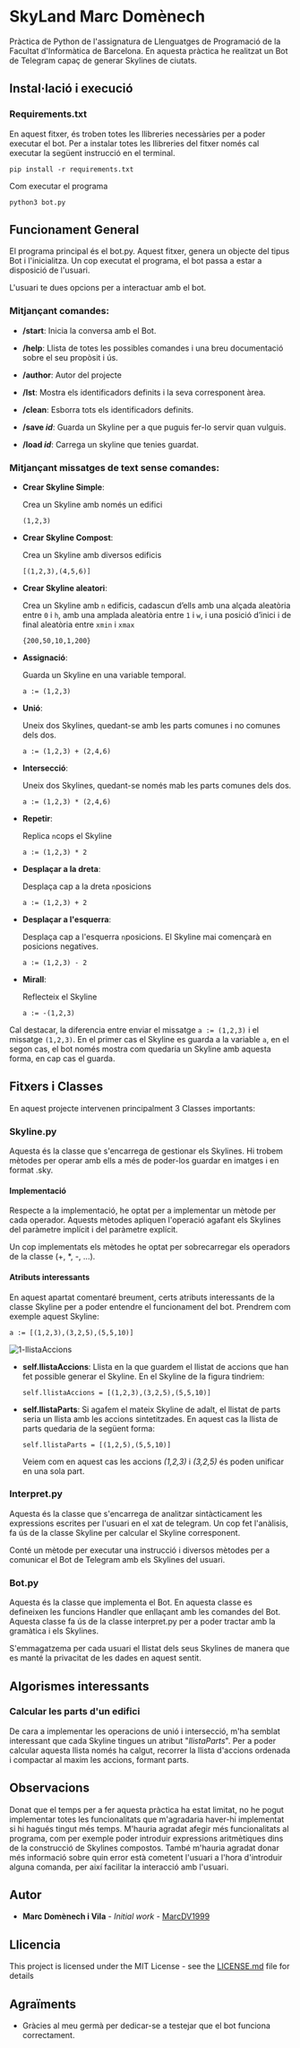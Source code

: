 # SkyLand Marc Domènech

Pràctica de Python de l'assignatura de Llenguatges de Programació de la Facultat d'Informàtica de Barcelona. En aquesta pràctica he realitzat un Bot de Telegram capaç de generar Skylines de ciutats.



## Instal·lació i execució



### Requirements.txt

En aquest fitxer, és troben totes les llibreries necessàries per a poder executar el bot. Per a instalar totes les llibreries del fitxer només cal executar la següent instrucció en el terminal.

```
pip install -r requirements.txt
```

Com executar el programa

```
python3 bot.py
```





## Funcionament General

El programa principal és el bot.py. Aquest fitxer, genera un objecte del tipus Bot i l'inicialitza. Un cop executat el programa, el bot passa a estar a disposició de l'usuari.

L'usuari te dues opcions per a interactuar amb el bot. 

### Mitjançant comandes:

- **/start**: Inicia la conversa amb el Bot.

- **/help**: Llista de totes les possibles comandes i una breu documentació sobre el seu propòsit i ús.

- **/author**: Autor del projecte

- **/lst**: Mostra els identificadors definits i la seva corresponent àrea.

- **/clean**: Esborra tots els identificadors definits.

- **/save _id_**: Guarda un Skyline per a que puguis fer-lo servir quan vulguis.

- **/load _id_**: Carrega un skyline que tenies guardat.

  

### Mitjançant missatges de text sense comandes:

- **Crear Skyline Simple**:

  Crea un Skyline amb només un edifici

  ```
  (1,2,3)
  ```

- **Crear Skyline Compost**:

  Crea un Skyline amb diversos edificis

  ```
  [(1,2,3),(4,5,6)]
  ```

- **Crear Skyline aleatori**:

  Crea un Skyline amb `n` edificis, cadascun d’ells amb una alçada aleatòria entre `0` i `h`, amb una amplada aleatòria entre `1` i `w`, i una posició d’inici i de final aleatòria entre `xmin` i `xmax`

  ```
  {200,50,10,1,200}
  ```

- **Assignació**:

  Guarda un Skyline en una variable temporal.

  ```
  a := (1,2,3)
  ```

- **Unió**:

  Uneix dos Skylines, quedant-se amb les parts comunes i no comunes dels dos.

  ```
  a := (1,2,3) + (2,4,6)
  ```

- **Intersecció**:

  Uneix dos Skylines, quedant-se només mab les parts comunes dels dos.

  ```
  a := (1,2,3) * (2,4,6)
  ```

- **Repetir**:

  Replica `n`cops el Skyline

  ```
  a := (1,2,3) * 2
  ```

- **Desplaçar a la dreta**:

  Desplaça cap a la dreta `n`posicions

  ```
  a := (1,2,3) + 2
  ```

- **Desplaçar a l'esquerra**:

  Desplaça cap a l'esquerra `n`posicions. El Skyline mai començarà en posicions negatives.

  ```
  a := (1,2,3) - 2
  ```

- **Mirall**:

  Reflecteix el Skyline

  ```
  a := -(1,2,3)
  ```

Cal destacar, la diferencia entre enviar el missatge `a := (1,2,3)` i el missatge `(1,2,3)`. En el primer cas el Skyline es guarda a la variable `a`, en el segon cas, el bot només mostra com quedaria un Skyline amb aquesta forma, en cap cas el guarda.



## Fitxers i Classes

En aquest projecte intervenen principalment 3 Classes importants:

### Skyline.py

Aquesta és la classe que s'encarrega de gestionar els Skylines. Hi trobem mètodes per operar amb ells a més de poder-los guardar en imatges i en format .sky. 

#### Implementació

Respecte a la implementació, he optat per a implementar un mètode per cada operador. Aquests mètodes apliquen l'operació agafant els Skylines del paràmetre implícit i del paràmetre explícit.

Un cop implementats els mètodes he optat per sobrecarregar els operadors de la classe (+, *, -, ...).

#### Atributs interessants

En aquest apartat comentaré breument, certs atributs interessants de la classe Skyline per a poder entendre el funcionament del bot. Prendrem com exemple aquest Skyline:

```
a := [(1,2,3),(3,2,5),(5,5,10)]
```



![1-llistaAccions](ImatgesDocument/llistaAccions.jpg)

- **self.llistaAccions**: Llista en la que guardem el llistat de accions que han fet possible generar el Skyline. En el Skyline de la figura tindriem:

  ```
  self.llistaAccions = [(1,2,3),(3,2,5),(5,5,10)]
  ```

  

- **self.llistaParts**: Si agafem el mateix Skyline de adalt, el llistat de parts seria un llista amb les accions sintetitzades. En aquest cas la llista de parts quedaria de la següent forma:

  ```
  self.llistaParts = [(1,2,5),(5,5,10)]
  ```

  Veiem com en aquest cas les accions _(1,2,3)_ i _(3,2,5)_ és poden unificar en una sola part.




### Interpret.py

Aquesta és la classe que s'encarrega de analitzar sintàcticament les expressions escrites per l'usuari en el xat de telegram. Un cop fet l'anàlisis, fa ús de la classe Skyline per calcular el Skyline corresponent.

Conté un mètode per executar una instrucció i diversos mètodes per a comunicar el Bot de Telegram amb els Skylines del usuari.



### Bot.py

Aquesta és la classe que implementa el Bot. En aquesta classe es defineixen les funcions Handler que enllaçant amb les comandes del Bot. Aquesta classe fa ús de la classe interpret.py per a poder tractar amb la gramàtica i els Skylines.

S'emmagatzema per cada usuari el llistat dels seus Skylines de manera que es manté la privacitat de les dades en aquest sentit.



## Algorismes interessants

### Calcular les parts d'un edifici

De cara a implementar les operacions de unió i intersecció, m'ha semblat interessant que cada Skyline tingues un atribut "_llistaParts_". Per a poder calcular aquesta llista només ha calgut, recorrer la llista d'accions ordenada i compactar al maxim les accions, formant parts.



## Observacions

Donat que el temps per a fer aquesta pràctica ha estat limitat, no he pogut implementar totes les funcionalitats que m'agradaria haver-hi implementat si hi hagués tingut més temps. M'hauria agradat afegir més funcionalitats al programa, com per exemple poder introduir expressions aritmètiques dins de la construcció de Skylines compostos. També m'hauria agradat donar més informació sobre quin error està cometent l'usuari a l'hora d'introduir alguna comanda, per així facilitar la interacció amb l'usuari.



## Autor

- **Marc Domènech i Vila** - *Initial work* - [MarcDV1999](https://github.com/MarcDV1999)

## Llicencia

This project is licensed under the MIT License - see the [LICENSE.md](https://github.com/MarcDV1999/4-en-Ratlla/blob/master/LICENSE.md) file for details

## Agraïments

- Gràcies al meu germà per dedicar-se a testejar que el bot funciona correctament.

